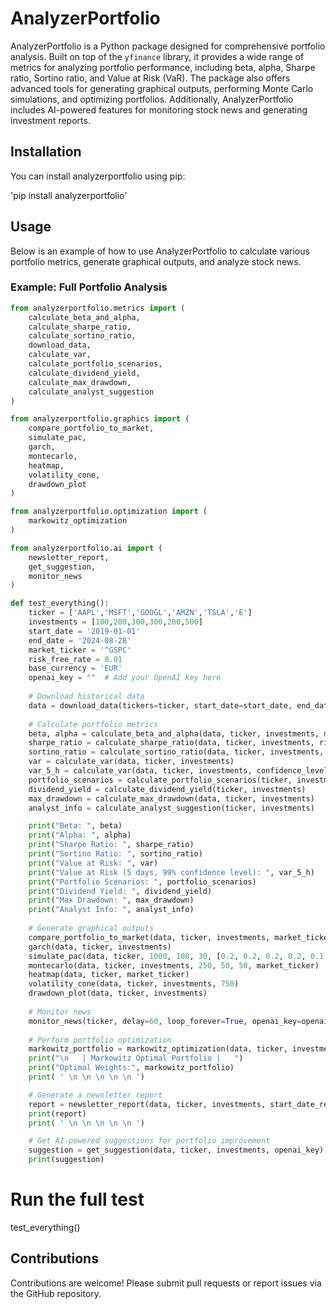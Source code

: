 # AnalyzerPortfolio

AnalyzerPortfolio is a Python package designed for comprehensive portfolio analysis. Built on top of the `yfinance` library, it provides a wide range of metrics for analyzing portfolio performance, including beta, alpha, Sharpe ratio, Sortino ratio, and Value at Risk (VaR). The package also offers advanced tools for generating graphical outputs, performing Monte Carlo simulations, and optimizing portfolios. Additionally, AnalyzerPortfolio includes AI-powered features for monitoring stock news and generating investment reports.

## Installation

You can install analyzerportfolio using pip:

'pip install analyzerportfolio'


## Usage

Below is an example of how to use AnalyzerPortfolio to calculate various portfolio metrics, generate graphical outputs, and analyze stock news.

### Example: Full Portfolio Analysis

```python
from analyzerportfolio.metrics import (
    calculate_beta_and_alpha, 
    calculate_sharpe_ratio, 
    calculate_sortino_ratio, 
    download_data, 
    calculate_var, 
    calculate_portfolio_scenarios, 
    calculate_dividend_yield, 
    calculate_max_drawdown,
    calculate_analyst_suggestion
)

from analyzerportfolio.graphics import (
    compare_portfolio_to_market, 
    simulate_pac, 
    garch, 
    montecarlo, 
    heatmap, 
    volatility_cone, 
    drawdown_plot
)

from analyzerportfolio.optimization import (
    markowitz_optimization
)

from analyzerportfolio.ai import (
    newsletter_report,
    get_suggestion,
    monitor_news
)

def test_everything():
    ticker = ['AAPL','MSFT','GOOGL','AMZN','TSLA','E']
    investments = [100,200,300,300,200,500]
    start_date = '2019-01-01'
    end_date = '2024-08-28'
    market_ticker = '^GSPC'
    risk_free_rate = 0.01
    base_currency = 'EUR'
    openai_key = ""  # Add your OpenAI key here
    
    # Download historical data
    data = download_data(tickers=ticker, start_date=start_date, end_date=end_date, base_currency=base_currency, market_ticker=market_ticker)
    
    # Calculate portfolio metrics
    beta, alpha = calculate_beta_and_alpha(data, ticker, investments, market_ticker)
    sharpe_ratio = calculate_sharpe_ratio(data, ticker, investments, risk_free_rate)
    sortino_ratio = calculate_sortino_ratio(data, ticker, investments, risk_free_rate)
    var = calculate_var(data, ticker, investments)
    var_5_h = calculate_var(data, ticker, investments, confidence_level=0.99, time_horizon=5, method='historical')
    portfolio_scenarios = calculate_portfolio_scenarios(ticker, investments, base_currency)
    dividend_yield = calculate_dividend_yield(ticker, investments)
    max_drawdown = calculate_max_drawdown(data, ticker, investments)
    analyst_info = calculate_analyst_suggestion(ticker, investments)

    print("Beta: ", beta)
    print("Alpha: ", alpha)
    print("Sharpe Ratio: ", sharpe_ratio)
    print("Sortino Ratio: ", sortino_ratio)
    print("Value at Risk: ", var)
    print("Value at Risk (5 days, 99% confidence level): ", var_5_h)
    print("Portfolio Scenarios: ", portfolio_scenarios)
    print("Dividend Yield: ", dividend_yield)
    print("Max Drawdown: ", max_drawdown)
    print("Analyst Info: ", analyst_info)
    
    # Generate graphical outputs
    compare_portfolio_to_market(data, ticker, investments, market_ticker)
    garch(data, ticker, investments)
    simulate_pac(data, ticker, 1000, 100, 30, [0.2, 0.2, 0.2, 0.2, 0.1, 0.1])
    montecarlo(data, ticker, investments, 250, 50, 50, market_ticker)
    heatmap(data, ticker, market_ticker)
    volatility_cone(data, ticker, investments, 750)
    drawdown_plot(data, ticker, investments)
    
    # Monitor news
    monitor_news(ticker, delay=60, loop_forever=True, openai_key=openai_key)
    
    # Perform portfolio optimization
    markowitz_portfolio = markowitz_optimization(data, ticker, investments, method='sortino')
    print("\n   | Markowitz Optimal Portfolio |   ")
    print("Optimal Weights:", markowitz_portfolio)
    print( ' \n \n \n \n \n ')

    # Generate a newsletter report
    report = newsletter_report(data, ticker, investments, start_date_report="2024-08-01", openai_key=openai_key)
    print(report)
    print( ' \n \n \n \n \n ')

    # Get AI-powered suggestions for portfolio improvement
    suggestion = get_suggestion(data, ticker, investments, openai_key)
    print(suggestion)
```

# Run the full test
test_everything()

## Contributions

Contributions are welcome! Please submit pull requests or report issues via the GitHub repository.
